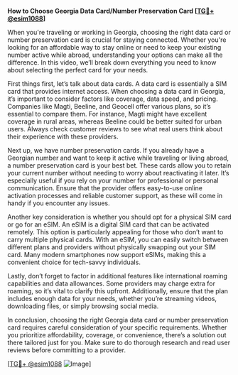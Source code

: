 **How to Choose Georgia Data Card/Number Preservation Card [[TG💪+ @esim1088](https://t.me/s/esim1088)]**

When you're traveling or working in Georgia, choosing the right data card or number preservation card is crucial for staying connected. Whether you're looking for an affordable way to stay online or need to keep your existing number active while abroad, understanding your options can make all the difference. In this video, we’ll break down everything you need to know about selecting the perfect card for your needs.

First things first, let’s talk about data cards. A data card is essentially a SIM card that provides internet access. When choosing a data card in Georgia, it’s important to consider factors like coverage, data speed, and pricing. Companies like Magti, Beeline, and Geocell offer various plans, so it’s essential to compare them. For instance, Magti might have excellent coverage in rural areas, whereas Beeline could be better suited for urban users. Always check customer reviews to see what real users think about their experience with these providers.

Next up, we have number preservation cards. If you already have a Georgian number and want to keep it active while traveling or living abroad, a number preservation card is your best bet. These cards allow you to retain your current number without needing to worry about reactivating it later. It’s especially useful if you rely on your number for professional or personal communication. Ensure that the provider offers easy-to-use online activation processes and reliable customer support, as these will come in handy if you encounter any issues.

Another key consideration is whether you should opt for a physical SIM card or go for an eSIM. An eSIM is a digital SIM card that can be activated remotely. This option is particularly appealing for those who don’t want to carry multiple physical cards. With an eSIM, you can easily switch between different plans and providers without physically swapping out your SIM card. Many modern smartphones now support eSIMs, making this a convenient choice for tech-savvy individuals.

Lastly, don’t forget to factor in additional features like international roaming capabilities and data allowances. Some providers may charge extra for roaming, so it’s vital to clarify this upfront. Additionally, ensure that the plan includes enough data for your needs, whether you’re streaming videos, downloading files, or simply browsing social media.

In conclusion, choosing the right Georgia data card or number preservation card requires careful consideration of your specific requirements. Whether you prioritize affordability, coverage, or convenience, there’s a solution out there tailored just for you. Make sure to do thorough research and read user reviews before committing to a provider.

[[TG💪+ @esim1088](https://t.me/s/esim1088) ![Image](https://i.postimg.cc/Y0z9fWf4/image.png)]
